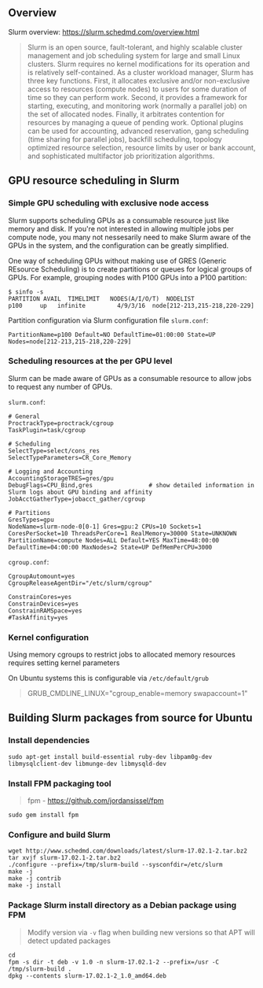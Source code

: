 

## Overview

Slurm overview: https://slurm.schedmd.com/overview.html

> Slurm is an open source, fault-tolerant, and highly scalable cluster management and job scheduling system for large and small Linux clusters. Slurm requires no kernel modifications for its operation and is relatively self-contained. As a cluster workload manager, Slurm has three key functions. First, it allocates exclusive and/or non-exclusive access to resources (compute nodes) to users for some duration of time so they can perform work. Second, it provides a framework for starting, executing, and monitoring work (normally a parallel job) on the set of allocated nodes. Finally, it arbitrates contention for resources by managing a queue of pending work. Optional plugins can be used for accounting, advanced reservation, gang scheduling (time sharing for parallel jobs), backfill scheduling, topology optimized resource selection, resource limits by user or bank account, and sophisticated multifactor job prioritization algorithms.

## GPU resource scheduling in Slurm

### Simple GPU scheduling with exclusive node access

Slurm supports scheduling GPUs as a consumable resource just like memory and disk. If you're not interested in allowing multiple jobs per compute node, you many not nessesarily need to make Slurm aware of the GPUs in the system, and the configuration can be greatly simplified.

One way of scheduling GPUs without making use of GRES (Generic REsource Scheduling) is to create partitions or queues for logical groups of GPUs. For example, grouping nodes with P100 GPUs into a P100 partition:

```console
$ sinfo -s
PARTITION AVAIL  TIMELIMIT   NODES(A/I/O/T)  NODELIST
p100     up   infinite         4/9/3/16  node[212-213,215-218,220-229]
```

Partition configuration via Slurm configuration file `slurm.conf`:

```console
PartitionName=p100 Default=NO DefaultTime=01:00:00 State=UP Nodes=node[212-213,215-218,220-229]
```

### Scheduling resources at the per GPU level

Slurm can be made aware of GPUs as a consumable resource to allow jobs to request any number of GPUs.

`slurm.conf`:

```console
# General
ProctrackType=proctrack/cgroup
TaskPlugin=task/cgroup

# Scheduling
SelectType=select/cons_res
SelectTypeParameters=CR_Core_Memory

# Logging and Accounting
AccountingStorageTRES=gres/gpu
DebugFlags=CPU_Bind,gres                # show detailed information in Slurm logs about GPU binding and affinity
JobAcctGatherType=jobacct_gather/cgroup

# Partitions
GresTypes=gpu
NodeName=slurm-node-0[0-1] Gres=gpu:2 CPUs=10 Sockets=1 CoresPerSocket=10 ThreadsPerCore=1 RealMemory=30000 State=UNKNOWN
PartitionName=compute Nodes=ALL Default=YES MaxTime=48:00:00 DefaultTime=04:00:00 MaxNodes=2 State=UP DefMemPerCPU=3000
```

`cgroup.conf`:

```console
CgroupAutomount=yes 
CgroupReleaseAgentDir="/etc/slurm/cgroup" 

ConstrainCores=yes 
ConstrainDevices=yes
ConstrainRAMSpace=yes
#TaskAffinity=yes
```

### Kernel configuration

Using memory cgroups to restrict jobs to allocated memory resources requires setting kernel parameters

On Ubuntu systems this is configurable via `/etc/default/grub`

> GRUB_CMDLINE_LINUX="cgroup_enable=memory swapaccount=1"


## Building Slurm packages from source for Ubuntu

### Install dependencies

```console
sudo apt-get install build-essential ruby-dev libpam0g-dev libmysqlclient-dev libmunge-dev libmysqld-dev
```

### Install FPM packaging tool

> fpm - https://github.com/jordansissel/fpm

```console
sudo gem install fpm
```

### Configure and build Slurm

```console
wget http://www.schedmd.com/downloads/latest/slurm-17.02.1-2.tar.bz2
tar xvjf slurm-17.02.1-2.tar.bz2
./configure --prefix=/tmp/slurm-build --sysconfdir=/etc/slurm
make -j
make -j contrib
make -j install
```

### Package Slurm install directory as a Debian package using FPM

> Modify version via `-v` flag when building new versions so that APT will detect updated packages

```console
cd
fpm -s dir -t deb -v 1.0 -n slurm-17.02.1-2 --prefix=/usr -C /tmp/slurm-build .
dpkg --contents slurm-17.02.1-2_1.0_amd64.deb
```
